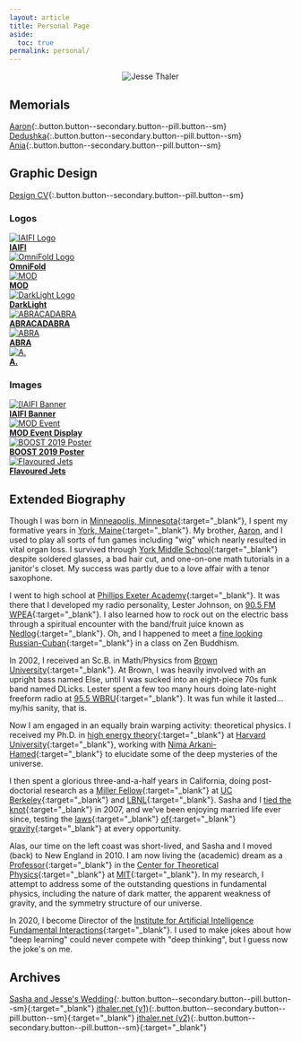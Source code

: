 ```yaml
---
layout: article
title: Personal Page
aside:
  toc: true
permalink: personal/
---
```

<center>
<img class="image-h image-h--xl rounded" src="/images/stamp_personal.jpg" title="Jesse Thaler"/>
</center>


## Memorials

[Aaron](/aaron){:.button.button--secondary.button--pill.button--sm}
[Dedushka](/dedushka){:.button.button--secondary.button--pill.button--sm}
[Ania](/ania){:.button.button--secondary.button--pill.button--sm}

## Graphic Design

[Design CV](/cv#graphic-design){:.button.button--secondary.button--pill.button--sm}

### Logos

<div class="grid-container">
  <div class="grid grid--py-3">
    <div class="cell cell--3">
          <a href="/design/jthaler_IAIFI_Logo.pdf">
            <img class="image-h image-h--xs" src="/design/jthaler_IAIFI_Logo.png" title="IAIFI Logo"/>
          <br>
              <b>IAIFI</b>
          </a>
    </div>
    <div class="cell cell--3">
          <a href="/design/jthaler_OmniFold_Logo.pdf">
            <img class="image-h image-h--xs" src="/design/jthaler_OmniFold_Logo.png" title="OmniFold Logo"/>
          <br>
              <b>OmniFold</b>
          </a>
    </div>
    <div class="cell cell--3">
          <a href="/design/jthaler_MOD_Logo.pdf">
            <img class="image-h image-h--xs" src="/design/jthaler_MOD_Logo.png" title="MOD"/>
          <br>
              <b>MOD</b>
          </a>
    </div>
    <div class="cell cell--3">
          <a href="/design/jthaler_DarkLight_Logo.pdf">
            <img class="image-h image-h--xs" src="/design/jthaler_DarkLight_Logo.png" title="DarkLight Logo"/>
          <br>
              <b>DarkLight</b>
          </a>
    </div>
    <div class="cell cell--6">
          <a href="/design/jthaler_ABRALogo_Large.pdf">
            <img class="image-h image-h--xs" src="/design/jthaler_ABRALogo_Large.png" title="ABRACADABRA"/>
          <br>
              <b>ABRACADABRA</b>
          </a>
    </div>
    <div class="cell cell--3">
          <a href="/design/jthaler_ABRALogo_Medium.pdf">
            <img class="image-h image-h--xs" src="/design/jthaler_ABRALogo_Medium.png" title="ABRA"/>
          <br>
              <b>ABRA</b>
          </a>
    </div>
    <div class="cell cell--3">
          <a href="/design/jthaler_ABRALogo_Small.pdf">
            <img class="image-h image-h--xs" src="/design/jthaler_ABRALogo_Small.png" title="A."/>
          <br>
              <b>A.</b>
          </a>
    </div>
  </div>
</div>


### Images


<div class="grid-container">
  <div class="grid grid--py-3">
    <div class="cell cell--3">
          <a href="/design/jthaler_IAIFI_Banner.jpg">
            <img class="image-h image-h--sm" src="/design/jthaler_IAIFI_Banner.jpg" title="[IAIFI Banner"/>
          <br>
              <b>IAIFI Banner</b>
          </a>
    </div>
    <div class="cell cell--3">
          <a href="/design/jthaler_MOD_EventDisplay.pdf">
            <img class="image-h image-h--sm" src="/design/jthaler_MOD_EventDisplay.png" title="MOD Event"/>
          <br>
              <b>MOD Event Display</b>
          </a>
    </div>
    <div class="cell cell--3">
          <a href="/design/jthaler_BOOST2019_Poster.pdf">
            <img class="image-h image-h--sm" src="/design/jthaler_BOOST2019_Poster.png" title="BOOST 2019 Poster"/>
          <br>
              <b>BOOST 2019 Poster</b>
          </a>
    </div>
    <div class="cell cell--3">
          <a href="/design/jthaler_Flavour_PRD.pdf">
            <img class="image-h image-h--sm" src="/design/jthaler_Flavour_PRD.png" title="Flavoured Jets"/>
          <br>
              <b>Flavoured Jets</b>
          </a>
    </div>


  </div>
</div>

## Extended Biography

Though I was born in [Minneapolis, Minnesota](https://www.minneapolismn.gov/){:target="_blank"}, I spent my formative years in [York, Maine](https://www.yorkmaine.org/){:target="_blank"}.  My brother, [Aaron](/aaron), and I used to play all sorts of fun games including "wig" which nearly resulted in vital organ loss.  I survived through [York Middle School](https://yms.yorkschools.org/o/yms){:target="_blank"} despite soldered glasses, a bad hair cut, and one-on-one math tutorials in a janitor's closet.  My success was partly due to a love affair with a tenor saxophone.

I went to high school at [Phillips Exeter Academy](https://www.exeter.edu/){:target="_blank"}.  It was there that I developed my radio personality, Lester Johnson, on [90.5 FM WPEA](https://www.exeter.edu/community/student-organizations/wpea){:target="_blank"}.  I also learned how to rock out on the electric bass through a spiritual encounter with the band/fruit juice known as [Nedlog](https://www.chicagotribune.com/news/ct-xpm-1990-09-26-9003200540-story.html){:target="_blank"}.   Oh, and I happened to meet a [fine looking Russian-Cuban](https://www.armstrongteasdale.com/alexandra-thaler/){:target="_blank"} in a class on Zen Buddhism.

In 2002, I received an Sc.B. in Math/Physics from [Brown University](https://www.brown.edu/){:target="_blank"}.  At Brown, I was heavily involved with an upright bass named Else, until I was sucked into an eight-piece 70s funk band named DLicks.  Lester spent a few too many hours doing late-night freeform radio at [95.5 WBRU](https://www.wbru.com){:target="_blank"}.  It was fun while it lasted... my/his sanity, that is.

Now I am engaged in an equally brain warping activity:  theoretical physics.  I received my Ph.D. in [high energy theory](https://hetg.physics.harvard.edu){:target="_blank"} at [Harvard University](https://www.harvard.edu/){:target="_blank"}, working with [Nima Arkani-Hamed](https://www.ias.edu/scholars/arkani-hamed){:target="_blank"} to elucidate some of the deep mysteries of the universe.  

I then spent a glorious three-and-a-half years in California, doing post-doctorial research as a [Miller Fellow](https://millerinstitute.berkeley.edu/){:target="_blank"} at [UC Berkeley](https://www.berkeley.edu/){:target="_blank"} and [LBNL](https://www.lbl.gov){:target="_blank"}.  Sasha and I [tied the knot](http://wedding.jthaler.net/){:target="_blank"} in 2007, and we've been enjoying married life ever since, testing the [laws](https://en.wikipedia.org/wiki/Half_Dome){:target="_blank"} [of](https://en.wikipedia.org/wiki/Mount_Tallac){:target="_blank"} [gravity](https://en.wikipedia.org/wiki/La_Plata_Peak){:target="_blank"} at every opportunity.  

Alas, our time on the left coast was short-lived, and Sasha and I moved (back) to New England in 2010.  I am now living the (academic) dream as a [Professor](https://web.mit.edu/physics/people/faculty/thaler_jesse.html){:target="_blank"} in the [Center for Theoretical Physics](http://ctp.mit.edu){:target="_blank"} at [MIT](https://www.mit.edu/){:target="_blank"}.  In my research, I attempt to address some of the outstanding questions in fundamental physics, including the nature of dark matter, the apparent weakness of gravity, and the symmetry structure of our universe.

In 2020, I become Director of the [Institute for Artificial Intelligence Fundamental Interactions](https://iaifi.org){:target="_blank"}.  I used to make jokes about how "deep learning" could never compete with "deep thinking", but I guess now the joke's on me.

## Archives

[Sasha and Jesse's Wedding](http://wedding.jthaler.net){:.button.button--secondary.button--pill.button--sm}{:target="_blank"}
[jthaler.net (v1)](http://v1.jthaler.net/){:.button.button--secondary.button--pill.button--sm}{:target="_blank"}
[jthaler.net (v2)](http://v2.jthaler.net/){:.button.button--secondary.button--pill.button--sm}{:target="_blank"}
